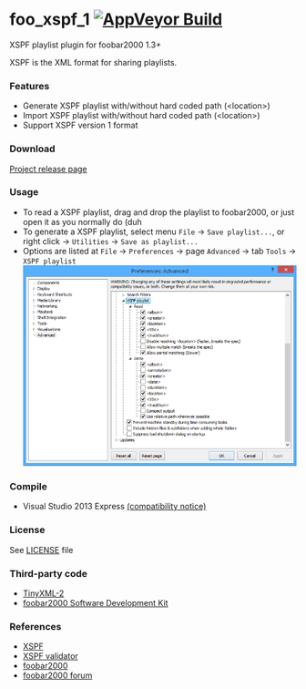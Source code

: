 # foo_xspf_1 [![AppVeyor Build](https://ci.appveyor.com/api/projects/status/github/Chocobo1/foo_xspf_1?branch=master&svg=true)](https://ci.appveyor.com/project/Chocobo1/foo-xspf-1)
XSPF playlist plugin for foobar2000 1.3+

XSPF is the XML format for sharing playlists.

### Features
* Generate XSPF playlist with/without hard coded path (\<location\>)
* Import XSPF playlist with/without hard coded path (\<location\>)
* Support XSPF version 1 format

### Download
[Project release page](https://github.com/Chocobo1/foo_xspf_1/releases)

### Usage
* To read a XSPF playlist, drag and drop the playlist to foobar2000, or just open it as you normally do (duh
* To generate a XSPF playlist, select menu `File` -> `Save playlist...`, or right click -> `Utilities` -> `Save as playlist...`
* Options are listed at `File` -> `Preferences` -> page `Advanced` -> tab `Tools` -> `XSPF playlist`
  ![options_screenshot](https://raw.githubusercontent.com/Chocobo1/foo_xspf_1/master/pics/options.png)

### Compile
* Visual Studio 2013 Express [(compatibility notice)](http://www.hydrogenaud.io/forums/index.php?showtopic=108411)

### License
See [LICENSE](https://github.com/Chocobo1/foo_xspf_1/blob/master/LICENSE) file

### Third-party code
* [TinyXML-2](http://www.grinninglizard.com/tinyxml2/)
* [foobar2000 Software Development Kit](http://www.foobar2000.org/SDK)

### References
* [XSPF](http://www.xspf.org/)
* [XSPF validator](http://validator.xspf.org/)
* [foobar2000](http://www.foobar2000.org/)
* [foobar2000 forum](http://www.hydrogenaud.io/forums/index.php?act=SF&s=&f=28)
